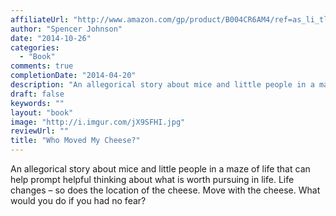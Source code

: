 ```yaml
---
affiliateUrl: "http://www.amazon.com/gp/product/B004CR6AM4/ref=as_li_tl?ie=UTF8&camp=1789&creative=390957&creativeASIN=B004CR6AM4&linkCode=as2&tag=jaktre-20&linkId=LLKKJ5Z4YZ6SIGLZ"
author: "Spencer Johnson"
date: "2014-10-26"
categories:
  - "Book"
comments: true
completionDate: "2014-04-20"
description: "An allegorical story about mice and little people in a maze of life that can help prompt helpful thinking about what is worth pursuing in life. Life c"
draft: false
keywords: ""
layout: "book"
image: "http://i.imgur.com/jX9SFHI.jpg"
reviewUrl: ""
title: "Who Moved My Cheese?"
---
```


An allegorical story about mice and little people in a maze of life that can help prompt helpful thinking about what is worth pursuing in life. Life changes – so does the location of the cheese. Move with the cheese. What would you do if you had no fear?
